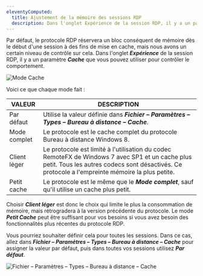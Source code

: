 ```yaml
---
eleventyComputed:
  title: Ajustement de la mémoire des sessions RDP
  description: Dans l'onglet Expérience de la session RDP, il y a un paramètre Cache que vous pouvez utiliser pour contrôler le comportement.
---
```

Par défaut, le protocole RDP réservera un bloc conséquent de mémoire dès le début d'une session à des fins de mise en cache, mais nous avons un certain niveau de contrôle sur cela. Dans l'onglet ***Expérience*** de la session RDP, il y a un paramètre ***Cache*** que vous pouvez utiliser pour contrôler le comportement.

![Mode Cache](https://cdnweb.devolutions.net/docs/docs_en_kb_KB4455.png)

Voici ce que chaque mode fait :

| VALEUR       | DESCRIPTION                                                                  |
|-------------|------------------------------------------------------------------------------|
| Par défaut     | Utilise la valeur définie dans ***Fichier – Paramètres – Types – Bureau à distance – Cache***. |
| Mode complet   | Le protocole est le cache complet du protocole Bureau à distance Windows 8.                |
| Client léger | Le protocole est limité à l'utilisation du codec RemoteFX de Windows 7 avec SP1 et un cache plus petit. Tous les autres codecs sont désactivés. Ce protocole a l'empreinte mémoire la plus petite. |
| Petit cache | Le protocole est le même que le ***Mode complet***, sauf qu'il utilise un cache plus petit. |

Choisir ***Client léger*** est donc le choix qui limite le plus la consommation de mémoire, mais rétrogradera à la version précédente du protocole. Le mode ***Petit Cache*** peut être suffisant pour vos besoins si vous avez besoin des fonctionnalités plus récentes du protocole RDP.

Vous pourriez souhaiter définir cela pour toutes les sessions. Dans ce cas, allez dans ***Fichier – Paramètres – Types – Bureau à distance – Cache*** pour assigner la valeur par défaut, puis dans toutes vos sessions utilisez ***Par défaut***.

![Fichier – Paramètres – Types – Bureau à distance – Cache](https://cdnweb.devolutions.net/docs/docs_en_kb_KB4456.png)
